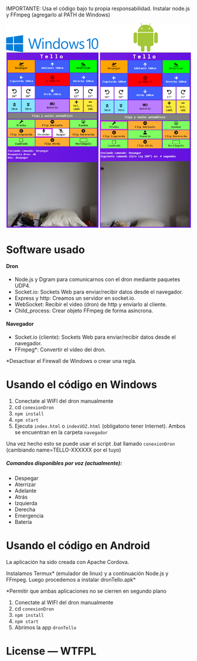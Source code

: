 IMPORTANTE: Usa el código bajo tu propia responsabilidad.
Instalar node.js y FFmpeg (agregarlo al PATH de Windows)


![Screenshot](app.png)

# Software usado
#### Dron
* Node.js y Dgram para comunicarnos con el dron mediante paquetes UDP4.
* Socket.io: Sockets Web para enviar/recibir datos desde el navegador.
* Express y http: Creamos un servidor en socket.io.
* WebSocket: Recibir el video (dron) de http y enviarlo al cliente.
* Child_process: Crear objeto FFmpeg de forma asíncrona.

#### Navegador
* Socket.io (cliente): Sockets Web para enviar/recibir datos desde el navegador.
* FFmpeg*: Convertir el vídeo del dron.

*Desactivar el Firewall de Windows o crear una regla.

# Usando el código en Windows
1. Conectate al WIFI del dron manualmente
1. cd `conexionDron`
1. `npm install`
1. `npm start`
1. Ejecuta `index.html` o `indexVOZ.html` (obligatorio tener Internet). Ambos se encuentran en la carpeta `navegador`

Una vez hecho esto se puede usar el script .bat llamado `conexionDron` (cambiando name=TELLO-XXXXXX por el tuyo)

##### Comandos disponibles por voz (actualmente):
* Despegar
* Aterrizar
* Adelante
* Atrás
* Izquierda
* Derecha
* Emergencia
* Batería

# Usando el código en Android
La aplicación ha sido creada con Apache Cordova.

Instalamos Termux* (emulador de linux) y a continuación Node.js y FFmpeg. Luego procedemos a instalar dronTello.apk*

*Permitir que ambas aplicaciones no se cierren en segundo plano

1. Conectate al WIFI del dron manualmente
1. cd `conexionDron`
1. `npm install`
1. `npm start`
1. Abrimos la app `dronTello`

# License — WTFPL
